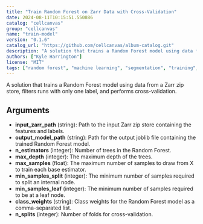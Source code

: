 ```yaml
---
title: "Train Random Forest on Zarr Data with Cross-Validation"
date: 2024-08-11T10:15:51.550886
catalog: "cellcanvas"
group: "cellcanvas"
name: "train-model"
version: "0.1.6"
catalog_url: "https://github.com/cellcanvas/album-catalog.git"
description: "A solution that trains a Random Forest model using data from a Zarr zip store, filters runs with only one label, and performs cross-validation."
authors: ["Kyle Harrington"]
license: "MIT"
tags: ["random forest", "machine learning", "segmentation", "training", "cross-validation"]
---
```


A solution that trains a Random Forest model using data from a Zarr zip store, filters runs with only one label, and performs cross-validation.

## Arguments

- **input_zarr_path** (string): Path to the input Zarr zip store containing the features and labels.
- **output_model_path** (string): Path for the output joblib file containing the trained Random Forest model.
- **n_estimators** (integer): Number of trees in the Random Forest.
- **max_depth** (integer): The maximum depth of the trees.
- **max_samples** (float): The maximum number of samples to draw from X to train each base estimator.
- **min_samples_split** (integer): The minimum number of samples required to split an internal node.
- **min_samples_leaf** (integer): The minimum number of samples required to be at a leaf node.
- **class_weights** (string): Class weights for the Random Forest model as a comma-separated list.
- **n_splits** (integer): Number of folds for cross-validation.

